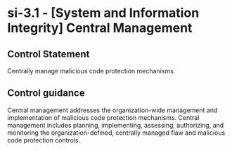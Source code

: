 # si-3.1 - \[System and Information Integrity\] Central Management

## Control Statement

Centrally manage malicious code protection mechanisms.

## Control guidance

Central management addresses the organization-wide management and implementation of malicious code protection mechanisms. Central management includes planning, implementing, assessing, authorizing, and monitoring the organization-defined, centrally managed flaw and malicious code protection controls.
